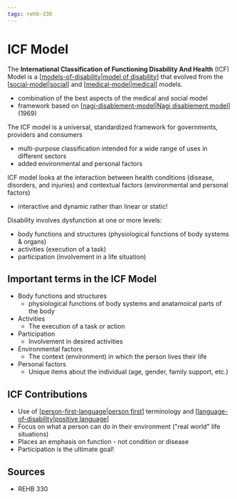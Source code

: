 ```yaml
---
tags: rehb-330
---
```


# ICF Model

The **International Classification of Functioning Disability And Health** (ICF) Model is a [[models-of-disability|model of disability]] that evolved from the [[social-model|social]] and [[medical-model|medical]] models.

- combination of the best aspects of the medical and social model
- framework based on [[nagi-disablement-model|Nagi disablement model]] (1969)

The ICF model is a universal, standardized framework for governments, providers and consumers

- multi-purpose classification intended for a wide range of uses in different sectors
- added environmental and personal factors

ICF model looks at the interaction between health conditions (disease, disorders, and injuries) and contextual factors (environmental and personal factors)

- interactive and dynamic rather than linear or static!

Disability involves dysfunction at one or more levels:

- body functions and structures (physiological functions of body systems & organs)
- activities (execution of a task)
- participation (involvement in a life situation)

## Important terms in the ICF Model

- Body functions and structures
  - physiological functions of body systems and anatamoical parts of the body
- Activities
  - The execution of a task or action
- Participation
  - Involvement in desired activities
- Environmental factors
  - The context (environment) in which the person lives their life
- Personal factors
  - Unique items about the individual (age, gender, family support, etc.)

## ICF Contributions

- Use of [[person-first-language|person first]] terminology and [[language-of-disability|positive language]]
- Focus on what a person can do in their environment ("real world" life situations)
- Places an emphasis on function - not condition or disease
- Participation is the ultimate goal!

## Sources

- REHB 330

[//begin]: # "Autogenerated link references for markdown compatibility"
[models-of-disability|model of disability]: models-of-disability "Models of disabiilty"
[social-model|social]: social-model "Social model"
[medical-model|medical]: medical-model "Medical model"
[nagi-disablement-model|Nagi disablement model]: nagi-disablement-model "Nagi disablement model"
[person-first-language|person first]: person-first-language "Person First Language"
[language-of-disability|positive language]: language-of-disability "Language of disability"
[//end]: # "Autogenerated link references"
